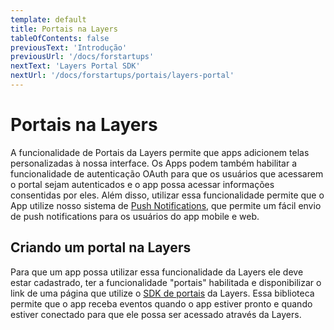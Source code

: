 ```yaml
---
template: default
title: Portais na Layers
tableOfContents: false
previousText: 'Introdução'
previousUrl: '/docs/forstartups'
nextText: 'Layers Portal SDK'
nextUrl: '/docs/forstartups/portais/layers-portal'
---
```


# Portais na Layers

A funcionalidade de Portais da Layers permite que apps adicionem telas personalizadas à nossa interface. Os Apps podem também habilitar a funcionalidade de autenticação OAuth para que os usuários que acessarem o portal sejam autenticados e o app possa acessar informações consentidas por eles. Além disso, utilizar essa funcionalidade permite que o App utilize nosso sistema de [Push Notifications](/docs/api/notifications/notication/post), que permite um fácil envio de push notifications para os usuários do app mobile e web.


## Criando um portal na Layers

Para que um app possa utilizar essa funcionalidade da Layers ele deve estar cadastrado, ter a funcionalidade "portais" habilitada e disponibilizar o link de uma página que utilize o [SDK de portais](/docs/forstartups/portais/layers-portal) da Layers. Essa biblioteca permite que o app receba eventos quando o app estiver pronto e quando estiver conectado para que ele possa ser acessado através da Layers.
